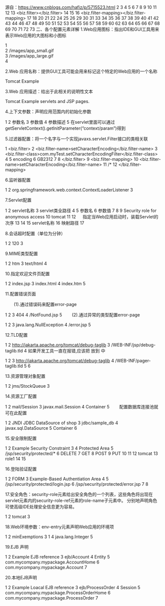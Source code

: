 源自：https://www.cnblogs.com/hafiz/p/5715523.html
<web-app>
 2 
 3      <!--定义了WEB应用的名字-->
 4      <display-name></display-name>
 5 
 6      <!--声明WEB应用的描述信息-->
 7      <description></description>
 8 
 9      <!--context-param元素声明应用范围内的初始化参数-->
10      <context-param></context-param>
11 
12      <!--过滤器元素将一个名字与一个实现javax.servlet.Filter接口的类相关联-->
13      <biz.filter></biz.filter>
14 
15      <!--一旦命名了一个过滤器，就要利用filter-mapping元素把它与一个或多个servlet或JSP页面相关联-->
16      <biz.filter-mapping></biz.filter-mapping>
17 
18      <!--servlet API的版本2.3增加了对事件监听程序的支持，事件监听程序在建立、修改和删除会话或servlet环境时得到通知。
19          Listener元素指出事件监听程序类-->
20      <listener></listener>
21 
22      <!--在向servlet或JSP页面制定初始化参数或定制URL时，必须首先命名servlet或JSP页面。
23          Servlet元素就是用来完成此项任务的-->
24      <servlet></servlet>
25 
26      <!--服务器一般为servlet提供一个缺省的URL：http://host/webAppPrefix/servlet/ServletName。
27          但是，常常会更改这个URL，以便servlet可以访问初始化参数或更容易地处理相对URL。
28          在更改缺省URL时，使用servlet-mapping元素-->
29      <servlet-mapping></servlet-mapping>
30 
31      <!--如果某个会话在一定时间内未被访问，服务器可以抛弃它以节省内存。可通过使用HttpSession的
32          setMaxInactiveInterval方法明确设置单个会话对象的超时值，或者可利用session-config元素制定缺省超时值-->
33      <session-config></session-config>
34 
35      <!--如果Web应用具有想到特殊的文件，希望能保证给他们分配特定的MIME类型，则mime-mapping元素提供这种保证-->
36      <mime-mapping></mime-mapping>
37 
38      <!--指示服务器在收到引用一个目录名而不是文件名的URL时，使用哪个文件-->
39      <welcome-file-list></welcome-file-list>
40 
41      <!--在返回特定HTTP状态代码时，或者特定类型的异常被抛出时，能够制定将要显示的页面-->
42      <error-page></error-page>
43 
44      <!--对标记库描述符文件（Tag Libraryu Descriptor file）指定别名。此功能使你能够更改TLD文件的位置，
45          而不用编辑使用这些文件的JSP页面-->
46      <taglib></taglib>
47 
48      <!--声明与资源相关的一个管理对象-->
49      <resource-env-ref></resource-env-ref>
50 
51      <!--声明一个资源工厂使用的外部资源-->
52      <resource-ref></resource-ref>
53 
54      <!--制定应该保护的URL。它与login-config元素联合使用-->
55      <security-constraint></security-constraint>
56 
57      <!--指定服务器应该怎样给试图访问受保护页面的用户授权。它与sercurity-constraint元素联合使用-->
58      <login-config></login-config>
59 
60      <!--给出安全角色的一个列表，这些角色将出现在servlet元素内的security-role-ref元素的role-name子元素中。
61          分别地声明角色可使高级IDE处理安全信息更为容易-->
62      <security-role></security-role>
63 
64      <!--声明Web应用的环境项-->
65      <env-entry></env-entry>
66 
67      <!--声明一个EJB的主目录的引用-->
68      <ejb-ref></ejb-ref>
69 
70      <!--声明一个EJB的本地主目录的应用-->
71      <ejb-local-ref></ejb-local-ref>
72 
73  </web-app> 
二、各个配置元素详解
1.Web应用图标：指出IDE和GUI工具用来表示Web应用的大图标和小图标

1 <icon>  
2      <small-icon>/images/app_small.gif</small-icon>  
3      <large-icon>/images/app_large.gif</large-icon>  
4  </icon>
 

2.Web 应用名称：提供GUI工具可能会用来标记这个特定的Web应用的一个名称

<display-name>Tomcat Example</display-name>
 

3.Web 应用描述：给出于此相关的说明性文本

<desciption>Tomcat Example servlets and JSP pages.</desciption>
 

4.上下文参数：声明应用范围内的初始化参数

1 <context-param>
2      <param-name>参数名</para-name>
3      <param-value>参数值</param-value>
4      <description>参数描述</description>
5  </context-param>
在servlet里面可以通过 getServletContext().getInitParameter(“context/param”)得到

 

5.过滤器配置：将一个名字与一个实现javaxs.servlet.Filter接口的类相关联

 1 <biz.filter>
 2      <biz.filter-name>setCharacterEncoding</biz.filter-name>
 3      <biz.filter-class>com.myTest.setCharacterEncodingFilter</biz.filter-class>
 4      <init-param>
 5          <param-name>encoding</param-name>
 6          <param-value>GB2312</param-value>
 7      </init-param>
 8  </biz.filter>
 9  <biz.filter-mapping>
10      <biz.filter-name>setCharacterEncoding</biz.filter-name>
11      <url-pattern>/*</url-pattern>
12  </biz.filter-mapping>
 

6.监听器配置

1 <listener>
2      <listerner-class>org.springframework.web.context.ContextLoaderListener</listener-class>
3  </listener>
 

7.Servlet配置

 1 <servlet>
 2    <servlet-name>servlet名称</servlet-name>
 3    <servlet-class>servlet类全路径</servlet-class>
 4    <init-param>
 5        <param-name>参数名</param-name>
 6        <param-value>参数值</param-value>
 7    </init-param>
 8    <run-as>
 9        <description>Security role for anonymous access</description>
10        <role-name>tomcat</role-name>
11    </run-as>
12 　 <load-on-startup>指定当Web应用启动时，装载Servlet的次序</load-on-startup>
13 </servlet>
14 <servlet-mapping>
15   <servlet-name>servlet名称</servlet-name>
16   <url-pattern>映射路径</url-pattern>
17 </servlet-mapping>
 

8.会话超时配置（单位为分钟）

1 <session-config>
2      <session-timeout>120</session-timeout>
3  </session-config>
 

9.MIME类型配置

1 <mime-mapping>
2      <extension>htm</extension>
3      <mime-type>text/html</mime-type>
4  </mime-mapping>
 

10.指定欢迎文件页配置

1  <welcome-file-list>
2      <welcome-file>index.jsp</welcome-file>
3      <welcome-file>index.html</welcome-file>
4      <welcome-file>index.htm</welcome-file>
5  </welcome-file-list>
 

11.配置错误页面

　　(1).通过错误码来配置error-page

1 <!--配置了当系统发生404错误时，跳转到错误处理页面NotFound.jsp-->
2 <error-page>
3       <error-code>404</error-code>
4       <location>/NotFound.jsp</location>
5  </error-page>
　　(2).通过异常的类型配置error-page

1 <!--配置了当系统发生java.lang.NullException（即空指针异常）时，跳转到错误处理页面error.jsp-->
2 <error-page>
3       <exception-type>java.lang.NullException</exception-type>
4       <location>/error.jsp</location>
5 </error-page>
 

12.TLD配置

1 <taglib>
2      <taglib-uri>http://jakarta.apache.org/tomcat/debug-taglib</taglib-uri>
3      <taglib-location>/WEB-INF/jsp/debug-taglib.tld</taglib-location>
4  </taglib>
如果开发工具一直在报错,应该把<taglib> 放到 <jsp-config>中

1 <jsp-config>
2      <taglib>
3          <taglib-uri>http://jakarta.apache.org/tomcat/debug-taglib</taglib-uri>
4          <taglib-location>/WEB-INF/pager-taglib.tld</taglib-location>
5      </taglib>
6  </jsp-config>
 

13.资源管理对象配置

1 <resource-env-ref>
2      <resource-env-ref-name>jms/StockQueue</resource-env-ref-name>
3  </resource-env-ref>
 

14.资源工厂配置

1 <resource-ref>
2      <res-ref-name>mail/Session</res-ref-name>
3      <res-type>javax.mail.Session</res-type>
4      <res-auth>Container</res-auth>
5 </resource-ref>
　　配置数据库连接池就可在此配置

1  <resource-ref>
2      <description>JNDI JDBC DataSource of shop</description>
3      <res-ref-name>jdbc/sample_db</res-ref-name>
4      <res-type>javax.sql.DataSource</res-type>
5      <res-auth>Container</res-auth>
6  </resource-ref>
 

15.安全限制配置

 1 <security-constraint>
 2      <display-name>Example Security Constraint</display-name>
 3      <web-resource-collection>
 4          <web-resource-name>Protected Area</web-resource-name>
 5          <url-pattern>/jsp/security/protected/*</url-pattern>
 6          <http-method>DELETE</http-method>
 7          <http-method>GET</http-method>
 8          <http-method>POST</http-method>
 9          <http-method>PUT</http-method>
10      </web-resource-collection>
11      <auth-constraint>
12          <role-name>tomcat</role-name>
13          <role-name>role1</role-name>
14      </auth-constraint>
15 </security-constraint>
 

16.登陆验证配置

1  <login-config>
2      <auth-method>FORM</auth-method>
3      <realm-name>Example-Based Authentiation Area</realm-name>
4      <form-login-config>
5          <form-login-page>/jsp/security/protected/login.jsp</form-login-page>
6          <form-error-page>/jsp/security/protected/error.jsp</form-error-page>
7      </form-login-config>
8  </login-config>
 

17.安全角色：security-role元素给出安全角色的一个列表，这些角色将出现在servlet元素内的security-role-ref元素的role-name子元素中。
分别地声明角色可使高级IDE处理安全信息更为容易。

1 <security-role>
2      <role-name>tomcat</role-name>
3  </security-role>
 

18.Web环境参数：env-entry元素声明Web应用的环境项

1 <env-entry>
2      <env-entry-name>minExemptions</env-entry-name>
3      <env-entry-value>1</env-entry-value>
4      <env-entry-type>java.lang.Integer</env-entry-type>
5 </env-entry>
 

19.EJB 声明

1 <ejb-ref>
2      <description>Example EJB reference</decription>
3      <ejb-ref-name>ejb/Account</ejb-ref-name>
4      <ejb-ref-type>Entity</ejb-ref-type>
5      <home>com.mycompany.mypackage.AccountHome</home>
6      <remote>com.mycompany.mypackage.Account</remote>
7  </ejb-ref>
 

20.本地EJB声明

1  <ejb-local-ref>
2      <description>Example Loacal EJB reference</decription>
3      <ejb-ref-name>ejb/ProcessOrder</ejb-ref-name>
4      <ejb-ref-type>Session</ejb-ref-type>
5      <local-home>com.mycompany.mypackage.ProcessOrderHome</local-home>
6      <local>com.mycompany.mypackage.ProcessOrder</local>
7  </ejb-local-ref>